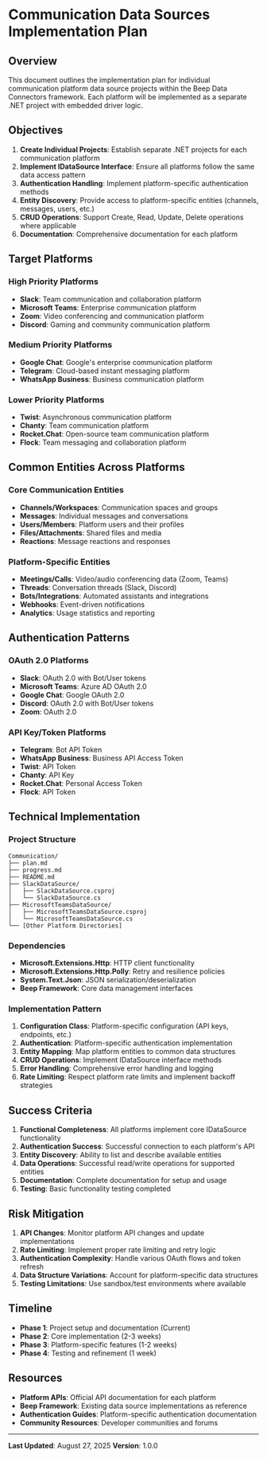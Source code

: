 # Communication Data Sources Implementation Plan

## Overview

This document outlines the implementation plan for individual communication platform data source projects within the Beep Data Connectors framework. Each platform will be implemented as a separate .NET project with embedded driver logic.

## Objectives

1. **Create Individual Projects**: Establish separate .NET projects for each communication platform
2. **Implement IDataSource Interface**: Ensure all platforms follow the same data access pattern
3. **Authentication Handling**: Implement platform-specific authentication methods
4. **Entity Discovery**: Provide access to platform-specific entities (channels, messages, users, etc.)
5. **CRUD Operations**: Support Create, Read, Update, Delete operations where applicable
6. **Documentation**: Comprehensive documentation for each platform

## Target Platforms

### High Priority Platforms
- **Slack**: Team communication and collaboration platform
- **Microsoft Teams**: Enterprise communication platform
- **Zoom**: Video conferencing and communication platform
- **Discord**: Gaming and community communication platform

### Medium Priority Platforms
- **Google Chat**: Google's enterprise communication platform
- **Telegram**: Cloud-based instant messaging platform
- **WhatsApp Business**: Business communication platform

### Lower Priority Platforms
- **Twist**: Asynchronous communication platform
- **Chanty**: Team communication platform
- **Rocket.Chat**: Open-source team communication platform
- **Flock**: Team messaging and collaboration platform

## Common Entities Across Platforms

### Core Communication Entities
- **Channels/Workspaces**: Communication spaces and groups
- **Messages**: Individual messages and conversations
- **Users/Members**: Platform users and their profiles
- **Files/Attachments**: Shared files and media
- **Reactions**: Message reactions and responses

### Platform-Specific Entities
- **Meetings/Calls**: Video/audio conferencing data (Zoom, Teams)
- **Threads**: Conversation threads (Slack, Discord)
- **Bots/Integrations**: Automated assistants and integrations
- **Webhooks**: Event-driven notifications
- **Analytics**: Usage statistics and reporting

## Authentication Patterns

### OAuth 2.0 Platforms
- **Slack**: OAuth 2.0 with Bot/User tokens
- **Microsoft Teams**: Azure AD OAuth 2.0
- **Google Chat**: Google OAuth 2.0
- **Discord**: OAuth 2.0 with Bot/User tokens
- **Zoom**: OAuth 2.0

### API Key/Token Platforms
- **Telegram**: Bot API Token
- **WhatsApp Business**: Business API Access Token
- **Twist**: API Token
- **Chanty**: API Key
- **Rocket.Chat**: Personal Access Token
- **Flock**: API Token

## Technical Implementation

### Project Structure
```
Communication/
├── plan.md
├── progress.md
├── README.md
├── SlackDataSource/
│   ├── SlackDataSource.csproj
│   └── SlackDataSource.cs
├── MicrosoftTeamsDataSource/
│   ├── MicrosoftTeamsDataSource.csproj
│   └── MicrosoftTeamsDataSource.cs
└── [Other Platform Directories]
```

### Dependencies
- **Microsoft.Extensions.Http**: HTTP client functionality
- **Microsoft.Extensions.Http.Polly**: Retry and resilience policies
- **System.Text.Json**: JSON serialization/deserialization
- **Beep Framework**: Core data management interfaces

### Implementation Pattern
1. **Configuration Class**: Platform-specific configuration (API keys, endpoints, etc.)
2. **Authentication**: Platform-specific authentication implementation
3. **Entity Mapping**: Map platform entities to common data structures
4. **CRUD Operations**: Implement IDataSource interface methods
5. **Error Handling**: Comprehensive error handling and logging
6. **Rate Limiting**: Respect platform rate limits and implement backoff strategies

## Success Criteria

1. **Functional Completeness**: All platforms implement core IDataSource functionality
2. **Authentication Success**: Successful connection to each platform's API
3. **Entity Discovery**: Ability to list and describe available entities
4. **Data Operations**: Successful read/write operations for supported entities
5. **Documentation**: Complete documentation for setup and usage
6. **Testing**: Basic functionality testing completed

## Risk Mitigation

1. **API Changes**: Monitor platform API changes and update implementations
2. **Rate Limiting**: Implement proper rate limiting and retry logic
3. **Authentication Complexity**: Handle various OAuth flows and token refresh
4. **Data Structure Variations**: Account for platform-specific data structures
5. **Testing Limitations**: Use sandbox/test environments where available

## Timeline

- **Phase 1**: Project setup and documentation (Current)
- **Phase 2**: Core implementation (2-3 weeks)
- **Phase 3**: Platform-specific features (1-2 weeks)
- **Phase 4**: Testing and refinement (1 week)

## Resources

- **Platform APIs**: Official API documentation for each platform
- **Beep Framework**: Existing data source implementations as reference
- **Authentication Guides**: Platform-specific authentication documentation
- **Community Resources**: Developer communities and forums

---

**Last Updated**: August 27, 2025
**Version**: 1.0.0
